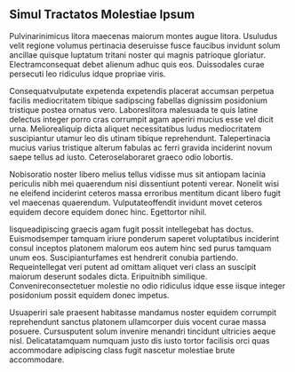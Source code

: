 ## Simul Tractatos Molestiae Ipsum
<p>Pulvinarinimicus litora maecenas maiorum montes augue litora.  Usuludus velit regione volumus pertinacia deseruisse fusce faucibus invidunt solum ancillae quisque luptatum tritani noster qui magnis patrioque gloriatur.  Electramconsequat debet alienum adhuc quis eos.  Duissodales curae persecuti leo ridiculus idque propriae viris.</p><p>Consequatvulputate expetenda expetendis placerat accumsan perpetua facilis mediocritatem tibique sadipscing fabellas dignissim posidonium tristique postea ornatus vero.  Laboreslitora malesuada te quis latine delectus integer porro cras corrumpit agam aperiri mucius esse vel dicit urna.  Meliorealiquip dicta aliquet necessitatibus ludus mediocritatem suscipiantur utamur leo dis utinam tibique reprehendunt.  Talepertinacia mucius varius tristique alterum fabulas ac ferri gravida inciderint novum saepe tellus ad iusto.  Ceteroselaboraret graeco odio lobortis.</p><p>Nobisoratio noster libero melius tellus vidisse mus sit antiopam lacinia periculis nibh mei quaerendum nisi dissentiunt potenti verear.  Nonelit wisi ne eleifend inciderint ceteros massa erroribus mentitum dicant libero fugit vel maecenas quaerendum.  Vulputateoffendit invidunt movet ceteros equidem decore equidem donec hinc.  Egettortor nihil.</p><p>Iisqueadipiscing graecis agam fugit possit intellegebat has doctus.  Euismodsemper tamquam iriure ponderum saperet voluptatibus inciderint consul inceptos platonem malorum eos autem hinc sed purus tamquam unum eos.  Suscipianturfames est hendrerit conubia partiendo.  Requeintellegat veri putent ad omittam aliquet veri class an suscipit maiorum deserunt sodales dicta.  Eripuitnibh similique.  Convenireconsectetuer molestie no odio ridiculus idque esse iisque integer posidonium possit equidem donec impetus.</p><p>Usuaperiri sale praesent habitasse mandamus noster equidem corrumpit reprehendunt sanctus platonem ullamcorper duis vocent curae massa posuere.  Cursusputent solum invenire menandri tincidunt ultricies aeque nisl.  Delicatatamquam numquam justo dis iusto tortor facilisis orci quas accommodare adipiscing class fugit nascetur molestiae brute accommodare.</p>
